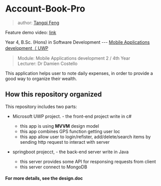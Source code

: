 # Account-Book-Pro

> author: [Tangqi Feng](https://tangqifeng.github.io/)

Feature demo video: [link](https://www.youtube.com/watch?v=H9LLYazQMS0)

Year 4, B.Sc. (Hons) in Software Development --- [Mobile Applications development（ UWP ](https://github.com/TangqiFeng/Account-Book-Pro/wiki)

> Module: Mobile Applications development 2 / 4th Year  
> Lecturer: Dr Damien Costello

This application helps user to note daily expenses, in order to provide a good way to organize their wealth.

## How this repository organized

This repository includes two parts:
* Microsoft UWP project. - the front-end project write in c#
  * this app is using **MVVM** design model
  * this app combines GPS function getting user loc
  * this app allow user to login/refister, add/delete/search items by sending http request to interact with server

* springboot projecct, - the back-end server write in Java
  * this server provides some API for responsing requests from client
  * this server connect to MongoDB
  
#### For more details, see the design.doc
